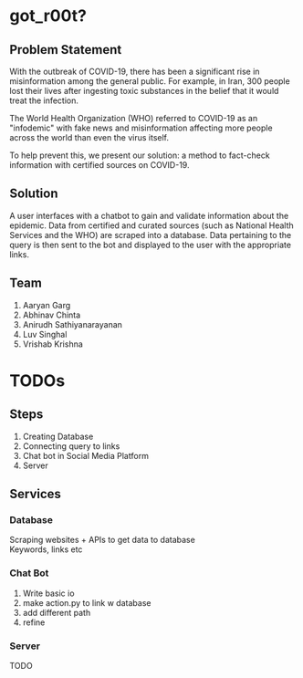 # got_r00t? #

## Problem Statement ##

With the outbreak of COVID-19, there has been a significant rise in misinformation among the general public. For example, in Iran, 300 people lost their lives after ingesting toxic substances in the belief that it would treat the infection. 

The World Health Organization (WHO) referred to COVID-19 as an "infodemic" with fake news and misinformation affecting more people across the world than even the virus itself.

To help prevent this, we present our solution: a method to fact-check information with certified sources on COVID-19.

## Solution ##

A user interfaces with a chatbot to gain and validate information about the epidemic. Data from certified and curated sources (such as National Health Services and the WHO) are scraped into a database. Data pertaining to the query is then sent to the bot and displayed to the user with the appropriate links.

## Team ##

1. Aaryan Garg
2. Abhinav Chinta
3. Anirudh Sathiyanarayanan
4. Luv Singhal
5. Vrishab Krishna

# TODOs #

## Steps ##

1. Creating Database
2. Connecting query to links
3. Chat bot in Social Media Platform
4. Server

## Services ##

### Database

Scraping websites + APIs to get data to database <br>
Keywords, links etc

### Chat Bot

1. Write basic io
2. make action.py to link w database
3. add different path
4. refine

### Server

TODO
